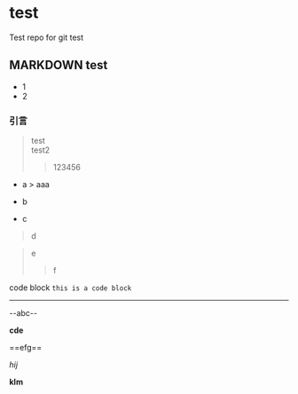 # test
Test repo for git test

## MARKDOWN test
+ 1
+ 2

### 引言
>   test  
>   test2
>>   123456  

* a
      > aaa

* b
* c

> d  
    
> e  
>> f  
    
    
code block
    `this is a code block`

***

--abc--

__cde__

==efg==

*hij*

**klm**

